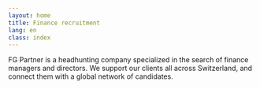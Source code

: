 ```yaml
---
layout: home
title: Finance recruitment
lang: en
class: index
---
```

FG Partner is a headhunting company specialized in the search of
finance managers 
and directors. We support our clients all across
Switzerland, and connect them with a global
network of candidates.

